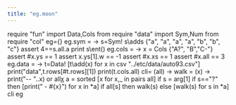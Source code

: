 ```yaml
---
title: "eg.moon"
---
```


require "fun"
import Data,Cols from require "data"
import Sym,Num   from require "col"
eg={}
eg.sym = ->
  s=Sym!
  s\adds {"a", "a", "a", "a", "b", "b", "c"}
  assert 4==s.all.a
  print s\ent()
eg.cols = ->
  x = Cols {"A?", "B","C-"}
  assert #x.ys == 1
  assert x.ys[1].w == -1
  assert #x.xs == 1
  assert #x.all == 3
eg.data = ->
  t=Data!
  [t\add(x) for x in csv "../etc/data/auto93.csv"]
  print("data",t.rows[#t.rows][1])
  print(t.cols.all)
cli= (all) ->
  walk = (x) -> print("-- "..x) or all[x]()
  a = sorted [x for x,_ in pairs all]
  if s = arg[1]
    if s=="?" then [print(" - #{x}") for x in *a]
    if all[s] then walk(s) 
  else
    [walk(s) for s in *a]
cli eg
```
